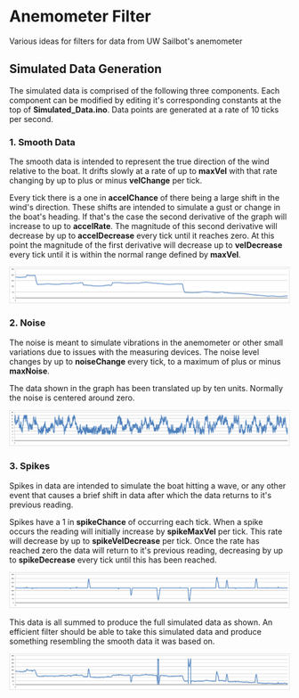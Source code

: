 # Anemometer Filter

Various ideas for filters for data from UW Sailbot's anemometer

## Simulated Data Generation

The simulated data is comprised of the following three components. Each component can be modified by editing it's corresponding constants at the top of **Simulated_Data.ino**. Data points are generated at a rate of 10 ticks per second.

### 1. Smooth Data

The smooth data is intended to represent the true direction of the wind relative to the boat. It drifts slowly at a rate of up to **maxVel** with that rate changing by up to plus or minus **velChange** per tick. 

Every tick there is a one in **accelChance** of there being a large shift in the wind's direction. These shifts are intended to simulate a gust or change in the boat's heading. If that's the case the second derivative of the graph will increase to up to **accelRate**. The magnitude of this second derivative will decrease by up to **accelDecrease** every tick until it reaches zero. At this point the magnitude of the first derivative will decrease up to **velDecrease** every tick until it is within the normal range defined by **maxVel**.

![alt text](https://raw.githubusercontent.com/benajmin/anemometer-filters/master/Graphs/Smooth%20Data.png "Graph of Spikes")

### 2. Noise

The noise is meant to simulate vibrations in the anemometer or other small variations due to issues with the measuring devices. The noise level changes by up to **noiseChange** every tick, to a maximum of plus or minus **maxNoise**.

The data shown in the graph has been translated up by ten units. Normally the noise is centered around zero.

![alt text](https://raw.githubusercontent.com/benajmin/anemometer-filters/master/Graphs/Noise.png "Graph of Noise") 

### 3. Spikes

Spikes in data are intended to simulate the boat hitting a wave, or any other event that causes a brief shift in data after which the data returns to it's previous reading.

Spikes have a 1 in **spikeChance** of occurring each tick. When a spike occurs the reading will initially increase by **spikeMaxVel** per tick. This rate will decrease by up to **spikeVelDecrease** per tick. Once the rate has reached zero the data will return to it's previous reading, decreasing by up to **spikeDecrease** every tick until this has been reached.

![alt text](https://raw.githubusercontent.com/benajmin/anemometer-filters/master/Graphs/Spikes.png "Graph of Spikes")

This data is all summed to produce the full simulated data as shown. An efficient filter should be able to take this simulated data and produce something resembling the smooth data it was based on.

![alt text](https://raw.githubusercontent.com/benajmin/anemometer-filters/master/Graphs/Simulated%20Data.png "Graph of Simulated Data")
